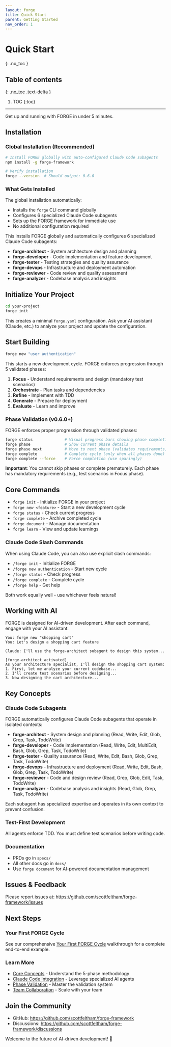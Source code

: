 ```yaml
---
layout: forge
title: Quick Start
parent: Getting Started
nav_order: 1
---
```


# Quick Start
{: .no_toc }

## Table of contents
{: .no_toc .text-delta }

1. TOC
{:toc}

---

Get up and running with FORGE in under 5 minutes.

## Installation

### Global Installation (Recommended)

```bash
# Install FORGE globally with auto-configured Claude Code subagents
npm install -g forge-framework

# Verify installation
forge --version  # Should output: 0.6.0
```

### What Gets Installed

The global installation automatically:
- Installs the `forge` CLI command globally
- Configures 6 specialized Claude Code subagents
- Sets up the FORGE framework for immediate use
- No additional configuration required

This installs FORGE globally and automatically configures 6 specialized Claude Code subagents:
- **forge-architect** - System architecture design and planning
- **forge-developer** - Code implementation and feature development  
- **forge-tester** - Testing strategies and quality assurance
- **forge-devops** - Infrastructure and deployment automation
- **forge-reviewer** - Code review and quality assessment
- **forge-analyzer** - Codebase analysis and insights

## Initialize Your Project

```bash
cd your-project
forge init
```

This creates a minimal `forge.yaml` configuration. Ask your AI assistant (Claude, etc.) to analyze your project and update the configuration.

## Start Building

```bash
forge new "user authentication"
```

This starts a new development cycle. FORGE enforces progression through 5 validated phases:
1. **Focus** - Understand requirements and design (mandatory test scenarios)
2. **Orchestrate** - Plan tasks and dependencies
3. **Refine** - Implement with TDD
4. **Generate** - Prepare for deployment
5. **Evaluate** - Learn and improve

### Phase Validation (v0.6.0+)

FORGE enforces proper progression through validated phases:

```bash
forge status              # Visual progress bars showing phase completion
forge phase               # Show current phase details
forge phase next          # Move to next phase (validates requirements)
forge complete            # Complete cycle (only when all phases done)
forge complete --force    # Force completion (use sparingly)
```

**Important**: You cannot skip phases or complete prematurely. Each phase has mandatory requirements (e.g., test scenarios in Focus phase).

## Core Commands

- `forge init` - Initialize FORGE in your project
- `forge new <feature>` - Start a new development cycle
- `forge status` - Check current progress
- `forge complete` - Archive completed cycle
- `forge document` - Manage documentation
- `forge learn` - View and update learnings

### Claude Code Slash Commands

When using Claude Code, you can also use explicit slash commands:
- `/forge init` - Initialize FORGE
- `/forge new authentication` - Start new cycle
- `/forge status` - Check progress
- `/forge complete` - Complete cycle
- `/forge help` - Get help

Both work equally well - use whichever feels natural!

## Working with AI

FORGE is designed for AI-driven development. After each command, engage with your AI assistant:

```
You: forge new "shopping cart"
You: Let's design a shopping cart feature

Claude: I'll use the forge-architect subagent to design this system...

[forge-architect activated]
As your architecture specialist, I'll design the shopping cart system:
1. First, let me analyze your current codebase...
2. I'll create test scenarios before designing...
3. Now designing the cart architecture...
```

## Key Concepts

### Claude Code Subagents
FORGE automatically configures Claude Code subagents that operate in isolated contexts:
- **forge-architect** - System design and planning (Read, Write, Edit, Glob, Grep, Task, TodoWrite)
- **forge-developer** - Code implementation (Read, Write, Edit, MultiEdit, Bash, Glob, Grep, Task, TodoWrite)
- **forge-tester** - Quality assurance (Read, Write, Edit, Bash, Glob, Grep, Task, TodoWrite)
- **forge-devops** - Infrastructure and deployment (Read, Write, Edit, Bash, Glob, Grep, Task, TodoWrite)
- **forge-reviewer** - Code and design review (Read, Grep, Glob, Edit, Task, TodoWrite)
- **forge-analyzer** - Codebase analysis and insights (Read, Glob, Grep, Task, TodoWrite)

Each subagent has specialized expertise and operates in its own context to prevent confusion.

### Test-First Development
All agents enforce TDD. You must define test scenarios before writing code.

### Documentation
- PRDs go in `specs/`
- All other docs go in `docs/`
- Use `forge document` for AI-powered documentation management

## Issues & Feedback

Please report issues at:
https://github.com/scottfeltham/forge-framework/issues

## Next Steps

### Your First FORGE Cycle
See our comprehensive [Your First FORGE Cycle](./getting-started#your-first-forge-cycle) walkthrough for a complete end-to-end example.

### Learn More
- [Core Concepts](./core-concepts) - Understand the 5-phase methodology
- [Claude Code Integration](./claude-code-integration) - Leverage specialized AI agents
- [Phase Validation](./phase-validation) - Master the validation system
- [Team Collaboration](./team-collaboration) - Scale with your team

## Join the Community

- GitHub: https://github.com/scottfeltham/forge-framework
- Discussions: https://github.com/scottfeltham/forge-framework/discussions

Welcome to the future of AI-driven development! 🚀